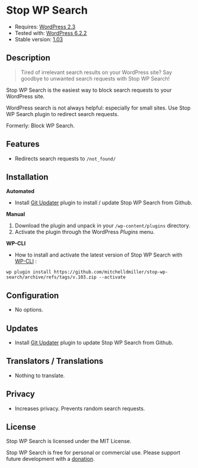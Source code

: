 Stop WP Search
====================
* Requires: [WordPress 2.3](https://wordpress.org/support/wordpress-version/version-2-3/)
* Tested with: [WordPress 6.2.2](https://wordpress.org/support/wordpress-version/version-6-2-2/)
* Stable version: [1.03](https://github.com/mitchelldmiller/stop-wp-search/releases/latest)

Description
-----------
> Tired of irrelevant search results on your WordPress site? Say goodbye to unwanted search requests with Stop WP Search!

Stop WP Search is the easiest way to block search requests to your WordPress site.

WordPress search is not always helpful: especially for small sites.
Use Stop WP Search plugin to redirect search requests.

Formerly: Block WP Search.

Features
-----------
* Redirects search requests to `/not_found/`

Installation
-----------

__Automated__
* Install [Git Updater](https://github.com/afragen/git-updater/releases/latest) plugin to install / update Stop WP Search from Github.

__Manual__
1. Download the plugin and unpack in your `/wp-content/plugins` directory.
2. Activate the plugin through the WordPress _Plugins_ menu.

__WP-CLI__
* How to install and activate the latest version of Stop WP Search with [WP-CLI](https://wp-cli.org/) :

`wp plugin install https://github.com/mitchelldmiller/stop-wp-search/archive/refs/tags/v.103.zip --activate`

Configuration
-----------
* No options.

Updates
-----------
* Install [Git Updater](https://github.com/afragen/git-updater/releases/latest) plugin to update Stop WP Search from Github.

Translators / Translations
-----------
* Nothing to translate.

Privacy
-----------
* Increases privacy. Prevents random search requests.

License
-----------
Stop WP Search is licensed under the MIT License.

Stop WP Search is free for personal or commercial use. Please support future development with a [donation](https://mitchelldmiller.com/donate).

